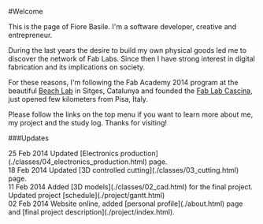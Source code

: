 #Welcome

This is the page of Fiore Basile. I'm a software developer, creative and entrepreneur. 

During the last years the desire to build my own physical goods led me to discover the network
of Fab Labs. Since then I have strong interest in digital fabrication and its implications on society.

For these reasons, I'm following the Fab Academy 2014 program at the beautiful [Beach Lab](http://fablabsitges.org) in Sitges, Catalunya and
founded the [Fab Lab Cascina](http://fablabcascina.org), just opened few kilometers from Pisa, Italy. 

Please follow the links on the top menu if you want to learn more about me, my project and the study log. Thanks for visiting!

###Updates

<div class="updates">
<span class="label">25 Feb 2014</span> Updated [Electronics production](./classes/04_electronics_production.html) page. 
</div>

<div class="updates">
<span class="label">18 Feb 2014</span> Updated [3D controlled cutting](./classes/03_cutting.html) page. 
</div>


<div class="updates">
<span class="label">11 Feb 2014</span> Added [3D models](./classes/02_cad.html) for the final project. Updated project [schedule](./project/gantt.html)
</div>

<div class="updates">
<span class="label">02 Feb 2014</span> Website online, added [personal profile](./about.html) page and [final project description](./project/index.html).
</div>